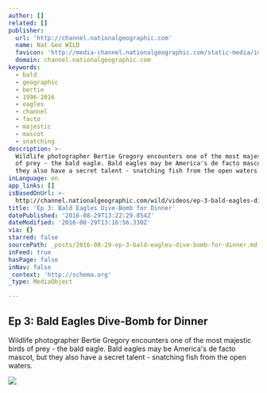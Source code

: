 ```yaml
---
author: []
related: []
publisher:
  url: 'http://channel.nationalgeographic.com'
  name: Nat Geo WILD
  favicon: 'http://media-channel.nationalgeographic.com/static-media/images/favicon.ico'
  domain: channel.nationalgeographic.com
keywords:
  - bald
  - geographic
  - bertie
  - 1996-2016
  - eagles
  - channel
  - facto
  - majestic
  - mascot
  - snatching
description: >-
  Wildlife photographer Bertie Gregory encounters one of the most majestic birds
  of prey - the bald eagle. Bald eagles may be America's de facto mascot, but
  they also have a secret talent - snatching fish from the open waters.
inLanguage: en
app_links: []
isBasedOnUrl: >-
  http://channel.nationalgeographic.com/wild/videos/ep-3-bald-eagles-dive-bomb-for-dinner/
title: 'Ep 3: Bald Eagles Dive-Bomb for Dinner'
datePublished: '2016-08-29T13:22:29.854Z'
dateModified: '2016-08-29T13:16:56.330Z'
via: {}
starred: false
sourcePath: _posts/2016-08-29-ep-3-bald-eagles-dive-bomb-for-dinner.md
inFeed: true
hasPage: false
inNav: false
_context: 'http://schema.org'
_type: MediaObject

---
```

<article style=""><h1>Ep 3: Bald Eagles Dive-Bomb for Dinner</h1><p>Wildlife photographer Bertie Gregory encounters one of the most majestic birds of prey - the bald eagle. Bald eagles may be America's de facto mascot, but they also have a secret talent - snatching fish from the open waters.</p><img src="http://media-channel.nationalgeographic.com/media/uploads/photos/content/video/2016/08/10/740098627740_WLs1e3_DOTCOM_FINAL.00_01_15_04.Still002.jpg" /></article>